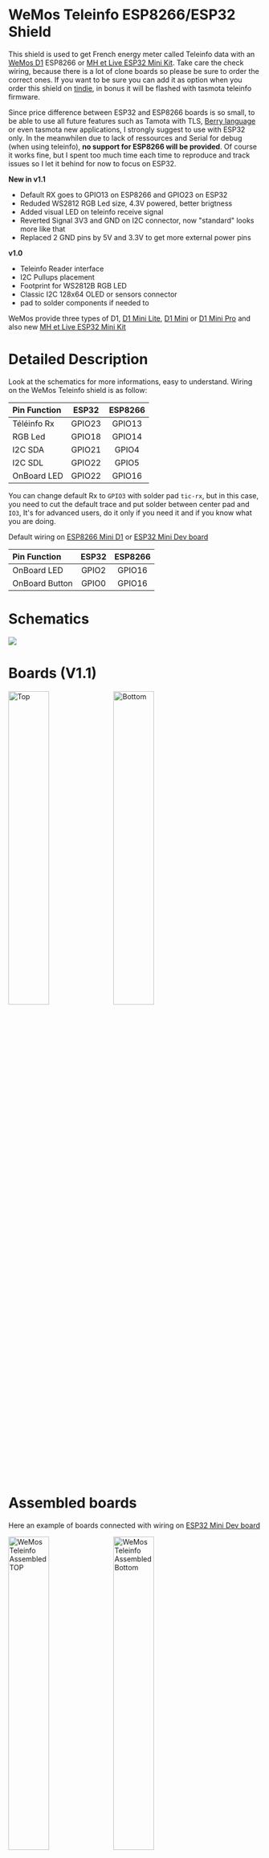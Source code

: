 # WeMos Teleinfo ESP8266/ESP32 Shield

This shield is used to get French energy meter called Teleinfo data with an [WeMos D1][22] ESP8266 or [MH et Live ESP32 Mini Kit][23]. Take care the check wiring, because there is a lot of clone boards so please be sure to order the correct ones. If you want to be sure you can add it as option when you order this shield on [tindie][24], in bonus it will be flashed with tasmota teleinfo firmware.

Since price difference between ESP32 and ESP8266 boards is so small, to be able to use all future features such as Tamota with TLS, [Berry language](https://tasmota.github.io/docs/Berry/) or even tasmota new applications, I strongly suggest to use with ESP32 only. In the meanwhilen due to lack of ressources and Serial for debug (when using teleinfo), **no support for ESP8266 will be provided**. Of course it works fine, but I spent too much time each time to reproduce and track issues so I let it behind for now to focus on ESP32.  

**New in v1.1**

- Default RX goes to GPIO13 on ESP8266 and GPIO23 on ESP32
- Reduded WS2812 RGB Led size, 4.3V powered, better brigtness 
- Added visual LED on teleinfo receive signal
- Reverted Signal 3V3 and GND on I2C connector, now "standard" looks more like that
- Replaced 2 GND pins by 5V and 3.3V to get more external power pins

**v1.0**

- Teleinfo Reader interface
- I2C Pullups placement
- Footprint for WS2812B RGB LED
- Classic I2C 128x64 OLED or sensors connector
- pad to solder components if needed to

WeMos provide three types of D1, [D1 Mini Lite][20], [D1 Mini][21] or [D1 Mini Pro][22] and also new [MH et Live ESP32 Mini Kit][23]

# Detailed Description

Look at the schematics for more informations, easy to understand. Wiring on the WeMos Teleinfo shield is as follow:

| Pin Function | ESP32   | ESP8266 |
|  :---        |  :---:  |  :---:  |
| Téléinfo Rx  |  GPIO23 | GPIO13  |
| RGB Led      |  GPIO18 | GPIO14  |
| I2C SDA      |  GPIO21 | GPIO4   |
| I2C SDL      |  GPIO22 | GPIO5   |
| OnBoard LED  |  GPIO22 | GPIO16  |

You can change default Rx to `GPIO3` with solder pad `tic-rx`, but in this case, you need to cut the default trace and put solder between center pad and `IO3`, It's for advanced users, do it only if you need it and if you know what you are doing.

Default wiring on [ESP8266 Mini D1][21] or [ESP32 Mini Dev board][23]

| Pin Function   | ESP32   | ESP8266 |
|  :---          |  :---:  |  :---:  |
| OnBoard LED    |  GPIO2 | GPIO16  |
| OnBoard Button |  GPIO0 | GPIO16  |


# Schematics

<img src="https://github.com/hallard/WeMos-TIC/raw/master/pictures/WeMos-TIC-sch.png">

# Boards (V1.1)

<img src="https://github.com/hallard/WeMos-TIC/raw/master/pictures/WeMos-TIC-top.png" alt="Top" width="40%" height="40%">&nbsp;
<img src="https://github.com/hallard/WeMos-TIC/raw/master/pictures/WeMos-TIC-bot.png" alt="Bottom" width="40%" height="40%">

# Assembled boards

Here an example of boards connected with wiring on [ESP32 Mini Dev board][23]

<img src="https://github.com/hallard/WeMos-TIC/raw/master/pictures/WeMos-TIC-assembled-top.png" width="40%" height="40%" alt="WeMos Teleinfo Assembled TOP">&nbsp;
<img src="https://github.com/hallard/WeMos-TIC/raw/master/pictures/WeMos-TIC-assembled-bot.png" width="40%" height="40%" alt="WeMos Teleinfo Assembled Bottom">

# Assembling

Nothing complicated, just use and solder headers. I suggest to use the small ones I sell with shield on Tindie, takes less place and you can either fix for life with just one part of the header soldered on both shield and ESP32.

Here boards connected to [ESP32 Mini Dev board][23]

<img src="https://github.com/hallard/WeMos-TIC/raw/master/pictures/WeMos-TIC-soldering-shield.png" width="40%" height="40%">&nbsp;
<img src="https://github.com/hallard/WeMos-TIC/raw/master/pictures/WeMos-TIC-soldering-esp32.png" width="40%" height="40%">

# 3D Print enclosure

@barbudor was kind enough to build and share awesome 3D enclosure for this shield. you can find `stl` file to print your own [here](3dprinted_enclosure) 

<img src="https://github.com/hallard/WeMos-TIC/raw/master/pictures/WeMos-TIC_enclosure.png" width="40%" height="40%">
<img src="https://github.com/hallard/WeMos-TIC/raw/master/pictures/WeMos-TIC_inside_enclosure.png" width="40%" height="40%">&nbsp;


# Firmware 

You can write your own and use with [LibTeleinfo](https://github.com/hallard/LibTeleinfo) library I wrote if you want to get rid of driving teleinfo stuff (chekout some [examples](ttps://github.com/hallard/LibTeleinfo/tree/master/examples)).

## Tasmota

But I strongly suggest using amazing [Tasmota](https://tasmota.github.io/docs/) firmware, all is already done and well done.

Please check Teleinfo official tasmota [documentation](https://tasmota.github.io/docs/Teleinfo/) so see how to configure your device depending on smartmeter type and what options you need.

### Unofficial builds

Teleinfo is not member of official Tasmota builds. So you need to build your own with `USE_TELEINFO` define. 
But Tasmota team agreed it's not simple to build for end users, and they now provide unofficial build that follow developement branch, this mean you always have an up to date build with latest code available. Of course we added Teleinfo (ESP8266 and ESP32) builds in this unofficial build process so you have nothing to install and compile/link (building). You can't go easier.

And as a cherry on the cake, easy flasher tools (web version and executable one) will present Teleinfo firmware so you are able to flash teleinfo firmware in less than 1 minute. You can check detail [here](https://github.com/Jason2866/Tasmota-specials) but here how to do that.

- Launch [Web Flasher here](https://jason2866.github.io/Tasmota-specials/) 
- Select Teleinfo (flash will auto detect if you need ESP8266 or ESP32 and will flash the correct one)
- Select Serial port, and click `install`

<img src="https://github.com/hallard/WeMos-TIC/raw/master/pictures/WeMos-TIC-web_flasher.png">

Once done something like that

<img src="https://github.com/hallard/WeMos-TIC/raw/master/pictures/WeMos-TIC-web_flasher_ok.png">

After flashed, you should now see a new access point named `tasmota_aabbcc_xxxx` where you can connect to configure your WiFi for the device to connect on.

Alternatively, if you connect serial console and reset the device you should see Serial logs like that
```
00:00:00.003 HDW: ESP32-D0WDQ6 
00:00:00.037 UFS: FlashFS mounted with 308 kB free
00:00:00.109 CFG: Loaded from File, Count 12
00:00:00.124 QPC: Count 1
00:00:00.257 CFG: no '*.autoconf' file found
00:00:00.263 BRY: Berry initialized, RAM used=3620
00:00:00.282 BRY: no 'preinit.be'
00:00:00.291 Project tasmota - Tasmota Version 10.0.0.3(teleinfo)-2_0_1_1(2021-11-30T14:22:47)
00:00:00.379 BRY: no 'autoexec.be'
00:00:00.447 WIF: WifiManager active for 3 minutes
00:00:01.139 HTP: Web server active on tasmota-090F8C-3980 with IP address 192.168.4.1
00:00:06.827 QPC: Reset
```

If you want to deep into this process or just curious, you can check out it's [here](https://github.com/Jason2866/Tasmota-specials)

:memo: If you have some issues flashing with Web Flasher, do not hesitate to use another awesome tool [ESP Flasher](https://github.com/Jason2866/ESP_Flasher), with this one you can see exactly what's going on in case of issue because it has built in console. Usefull also after reboot of the device because console still active. This is the one I'm using day by day. In this case you need to download firmware to flash first [here](https://github.com/Jason2866/Tasmota-specials/tree/firmware/firmware/tasmota/other). Download firmware `tasmota-teleinfo`

You can take a look on `autoconf` [folder](https://github.com/tasmota/autoconf/tree/main/raw/esp32/Wemos_Teleinfo) to see some of init commands used on ESP32. For ESP8266 you can copy content of `autoexec.bat` and manually apply to you ESP8266 teleinfo.

:memo: Don't forget to reset Energy counters on first boot with console command `EnergyTotal 0` if you have erratic values. 


### I2C Display

You can add fancy I2C display (or even I2C sensors), take care of wiring of the display. They are not all usin the same order wiring the 4 pins on I2C connector. You need to use one with this order `GND VCC SDL SDA`. Since I2C VCC is conencted to 3.3V, your I2C device is compatible with 3.3V or 5V ones (They all have shifter since majorty of sensors works at 3.3V)

Then with tasmota you need to select correct one, in my example below it's an SHT1106 128x64 so config is (use only one time). Pleasy check Tasmota documentation for [display](https://tasmota.github.io/docs/Displays/) and associaed [commands](https://tasmota.github.io/docs/Commands/#displays).

```
DisplayMode 2
; 2 for SSD1306 and 7 for SH1106
DisplayModel 2
displaycols 21
displayrows 8
```

Don't forget to toggle ON on tasmota WEB UI since it's like a device. If not nothing will be displayed. You can also check the OLED presence using command `i2cScan` from console, something loke below sounds good, seen on `0x3c`

```
13:09:39.490 CMD: i2cscan
13:09:39.531 MQT: stat/tasmota_EF58A0/RESULT = {"I2CScan":"Device(s) found at 0x3c"}
```

And here is a picture of the whole working.

<img src="https://github.com/hallard/WeMos-TIC/raw/master/pictures/WeMos-TIC-oled.png">

### Autoconf (ESP32 Only)

Another awesome feature of Tasmota is the ability to download configuration profile, and guess what, we done it for this shield, just go to configuration option, select Autoconfig and then choose in the list `Wemos Teleinfo` and here you are, ne need to copy/paste template, it's done by autoconfig.
If you want to deep into this process or just curious, you can check out it's [here](https://github.com/tasmota/autoconf)

### Berry Scripting (ESP32 Only)

Now you can personalize code with [Berry language](https://tasmota.github.io/docs/Berry/). Check out some Berry samples [here](https://github.com/arendst/Tasmota/blob/development/tasmota/berry/examples/)

You can do that by going to Berry console from Tasmota WEB user interface.

#### Drive RGB LED depending on actual power

Here is a Berry example, goal is to follow real time consumption driving on board RGB Led depending on current Power consumption (low green then going to red when reaching maximum current of your contract)

```python
#-
# example of using Berry script to change the led color
# accordingly to power consumption
# using Denky or WeMos Teleinfo (French Teleinfo reader)
-#

#- define the global symbol for reference -#
runcolor = nil

def runcolor()
  var max_contrat = 30 # contrat 30A
  var i = energy.current
  #print(i)
  var red = tasmota.scale_uint(int(i), 0, max_contrat, 0, 255)
  var green = 255 - red
  var channels = [red, green, 0]
  light.set({"channels":channels, "bri":64, "power":true})
  tasmota.set_timer(2000, runcolor)
end

#- run animation -#
runcolor()
```

#### Send data to Emoncms with Berry (ESP32 only)

What's magic with Berry is the ability to do basic stuff with data, in this example we will intercept MQTT send message by Energy driver, do some calc and send data to Emoncms but also to drive RGB Led from Green (low load) to Red (approach max subscription)

Modifiy API key with your, and copy paste the following code into Berry Console. Tst and validate if all is okay for you.

Once all is fine, you paste the code into a file named `autoexec.be` on the Tasmota Filesystem so it will be executed each time Tasmota device starting.

```python
import json

var api_url = "https://emoncms.org/input/post"
var api_key = "YOUR_EMON_API_WRITE_KEY"
var node_name = "NODE_NAME"

def setcolor(iinst, isousc)
  var red = tasmota.scale_uint(iinst, 0, isousc, 0, 255)
  var green = 255 - red
  var channels = [red, green, 0]
  light.set({"channels":channels, "bri":64, "power":true})
end

def rule_tic(value, trigger)
  # Got Heures Creuses contract so I will calculate total consumption
  # adding Heures Creuses (HCHC) + Heures Pleines (HCHP) and create new value for emoncms 
  # Change label depending on name for your contract type
  var htot = value['HCHP'] + value['HCHC']
  # Create new value HTOT converted to kWH
  value['HTOT'] = htot / 1000.0
  # Calculate current percent Load 
  var iinst = value['IINST']
  var isousc= value['ISOUSC']
  if iinst != nil && isousc != nil 
    # Drive RGB LED
    setcolor(iinst, isousc)
    if isousc > 0
      load = 100 * iinst / isousc
      value['LOAD'] = load
    end
  end
  # Convert JSON object to string 
  var obj_json = json.dump(value)
  # Create URL to call
  var param="?fulljson="+obj_json + "&node="+node_name + "&apikey="+api_key 
  # Post Data to EMONCMS
  var cl = webclient()
  cl.begin( api_url + param)
  var r =  cl.GET()
  print(r, load, param) 
end

# Callback on each MQTT interception
tasmota.add_rule("TIC",rule_tic)

```

### Tasmota templates

Use the following templates depending on version of shield and ESP board (but I strongly suggest using autoconf if you have a ESP32 board)

#### Shield Version 1.1

ESP8266
```
{"NAME":"Wemos Teleinfo","GPIO":[1,1,1,1,640,608,1,1,1,5152,1376,1,1,1],"FLAG":0,"BASE":18}
```

ESP32
```
{"NAME":"Wemos Teleinfo","GPIO":[1,1,1,1,1,1,1,1,1,1,1,1,1,1,1376,1,1,640,608,5632,1,1,0,1,0,0,0,1,1,1,1,1,1,1,1,1],"FLAG":0,"BASE":1}
```

#### Shield Version 1.0

Teleinfo RX is on GPIO3 for each board

ESP8266
```
{"NAME":"TICShield","GPIO":[1,1,1,5152,640,608,1,1,1,1,1376,1,1,1],"FLAG":0,"BASE":18}
```

ESP32
```
{"NAME":"TICShield32","GPIO":[1,1,1,5632,1,1,1,1,1,1,1,1,1,1,1376,1,1,640,608,1,1,1,0,1,0,0,0,1,1,1,1,1,1,1,1,1],"FLAG":0,"BASE":1}
```

# Support and discussion

If you have any issue or just want to discuss on this project, please use community [forum](https://community.ch2i.eu/category/19/wemos-teleinfo)

# License

<img alt="Creative Commons Attribution-NonCommercial 4.0" src="https://i.creativecommons.org/l/by-nc/4.0/88x31.png">   

This work is licensed under a [Creative Commons Attribution-NonCommercial 4.0 International License](http://creativecommons.org/licenses/by-nc/4.0/)    
If you want to do commercial stuff with this project, please contact [CH2i company](https://ch2i.eu/en#support) so we can organize an simple agreement.

# Lazy building your own? 

You can order this shield fully assembled with some extra on [tindie][24]

<a href="https://www.tindie.com/products/25467/"><img src="https://d2ss6ovg47m0r5.cloudfront.net/badges/tindie-mediums.png" alt="I sell on Tindie" width="150" height="78"></a>

# Misc

See news and other projects on my [blog][2] 
 
[2]: https://hallard.me

[20]: https://www.wemos.cc/en/latest/d1/d1_mini_lite.html
[21]: https://www.wemos.cc/en/latest/d1/d1_mini.html
[22]: https://www.smart-prototyping.com/Mini-D1-PRO-Development-Board-ESP8266-4M-16M
[23]: https://www.az-delivery.de/fr/products/esp32-d1-mini
[24]: https://www.tindie.com/products/25467/